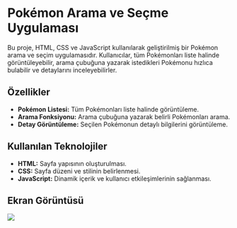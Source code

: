 # Pokémon Arama ve Seçme Uygulaması

Bu proje, HTML, CSS ve JavaScript kullanılarak geliştirilmiş bir Pokémon arama ve seçim uygulamasıdır. Kullanıcılar, tüm Pokémonları liste halinde görüntüleyebilir, arama çubuğuna yazarak istedikleri Pokémonu hızlıca bulabilir ve detaylarını inceleyebilirler.

## Özellikler

- **Pokémon Listesi:** Tüm Pokémonları liste halinde görüntüleme.
- **Arama Fonksiyonu:** Arama çubuğuna yazarak belirli Pokémonları arama.
- **Detay Görüntüleme:** Seçilen Pokémonun detaylı bilgilerini görüntüleme.

## Kullanılan Teknolojiler

- **HTML:** Sayfa yapısının oluşturulması.
- **CSS:** Sayfa düzeni ve stilinin belirlenmesi.
- **JavaScript:** Dinamik içerik ve kullanıcı etkileşimlerinin sağlanması.


## Ekran Görüntüsü

![](Pokemon.gif)